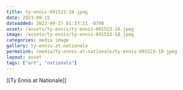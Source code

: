 ```yaml
---
title: ty-ennis-091523-18.jpeg
date: 2023-09-15
dateadded: 2023-09-27 01:33:21 -0700
asset: /assets/ty-ennis/ty-ennis-091523-18.jpeg
image: /assets/ty-ennis/ty-ennis-091523-18.jpeg
categories: media image
gallery: ty-ennis-at-nationale
permalink: /media/ty-ennis-at-nationale/ty-ennis-091523-18-jpeg
layout: asset
tags: ["art", "nationale"]
--- 
```

[[Ty Ennis at Nationale]]
